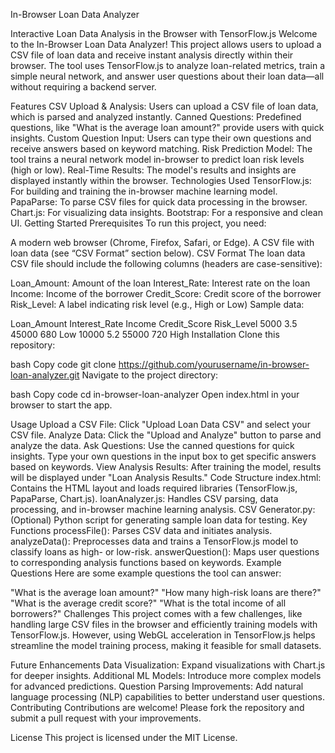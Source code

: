 In-Browser Loan Data Analyzer

Interactive Loan Data Analysis in the Browser with TensorFlow.js
Welcome to the In-Browser Loan Data Analyzer! This project allows users to upload a CSV file of loan data and receive instant analysis directly within their browser. The tool uses TensorFlow.js to analyze loan-related metrics, train a simple neural network, and answer user questions about their loan data—all without requiring a backend server.

Features
CSV Upload & Analysis: Users can upload a CSV file of loan data, which is parsed and analyzed instantly.
Canned Questions: Predefined questions, like "What is the average loan amount?" provide users with quick insights.
Custom Question Input: Users can type their own questions and receive answers based on keyword matching.
Risk Prediction Model: The tool trains a neural network model in-browser to predict loan risk levels (high or low).
Real-Time Results: The model's results and insights are displayed instantly within the browser.
Technologies Used
TensorFlow.js: For building and training the in-browser machine learning model.
PapaParse: To parse CSV files for quick data processing in the browser.
Chart.js: For visualizing data insights.
Bootstrap: For a responsive and clean UI.
Getting Started
Prerequisites
To run this project, you need:

A modern web browser (Chrome, Firefox, Safari, or Edge).
A CSV file with loan data (see “CSV Format” section below).
CSV Format
The loan data CSV file should include the following columns (headers are case-sensitive):

Loan_Amount: Amount of the loan
Interest_Rate: Interest rate on the loan
Income: Income of the borrower
Credit_Score: Credit score of the borrower
Risk_Level: A label indicating risk level (e.g., High or Low)
Sample data:

Loan_Amount	Interest_Rate	Income	Credit_Score	Risk_Level
5000	3.5	45000	680	Low
10000	5.2	55000	720	High
Installation
Clone this repository:

bash
Copy code
git clone https://github.com/yourusername/in-browser-loan-analyzer.git
Navigate to the project directory:

bash
Copy code
cd in-browser-loan-analyzer
Open index.html in your browser to start the app.

Usage
Upload a CSV File: Click "Upload Loan Data CSV" and select your CSV file.
Analyze Data: Click the "Upload and Analyze" button to parse and analyze the data.
Ask Questions:
Use the canned questions for quick insights.
Type your own questions in the input box to get specific answers based on keywords.
View Analysis Results: After training the model, results will be displayed under "Loan Analysis Results."
Code Structure
index.html: Contains the HTML layout and loads required libraries (TensorFlow.js, PapaParse, Chart.js).
loanAnalyzer.js: Handles CSV parsing, data processing, and in-browser machine learning analysis.
CSV Generator.py: (Optional) Python script for generating sample loan data for testing.
Key Functions
processFile(): Parses CSV data and initiates analysis.
analyzeData(): Preprocesses data and trains a TensorFlow.js model to classify loans as high- or low-risk.
answerQuestion(): Maps user questions to corresponding analysis functions based on keywords.
Example Questions
Here are some example questions the tool can answer:

"What is the average loan amount?"
"How many high-risk loans are there?"
"What is the average credit score?"
"What is the total income of all borrowers?"
Challenges
This project comes with a few challenges, like handling large CSV files in the browser and efficiently training models with TensorFlow.js. However, using WebGL acceleration in TensorFlow.js helps streamline the model training process, making it feasible for small datasets.

Future Enhancements
Data Visualization: Expand visualizations with Chart.js for deeper insights.
Additional ML Models: Introduce more complex models for advanced predictions.
Question Parsing Improvements: Add natural language processing (NLP) capabilities to better understand user questions.
Contributing
Contributions are welcome! Please fork the repository and submit a pull request with your improvements.

License
This project is licensed under the MIT License.
